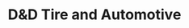 ---
title: "D&D Tire and Automotive"
url: /panama-city/dundd-tire-and-automotive/
shop: Autowerkstatt
---